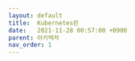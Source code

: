 ```yaml
---
layout: default
title:  Kubernetes란
date:   2021-11-28 00:57:00 +0900
parent: 아키텍처
nav_order: 1
---
```


